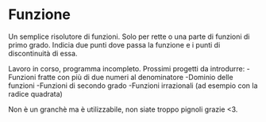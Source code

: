 # Funzione

Un semplice risolutore di funzioni.
Solo per rette o una parte di funzioni di primo grado.
Indicia due punti dove passa la funzione e i punti di discontinuità di essa.

Lavoro in corso, programma incompleto.
Prossimi progetti da introdurre:
-Funzioni fratte con più di due numeri al denominatore
-Dominio delle funzioni
-Funzioni di secondo grado
-Funzioni irrazionali (ad esempio con la radice quadrata)

Non è un granchè ma è utilizzabile, non siate troppo pignoli grazie <3.

